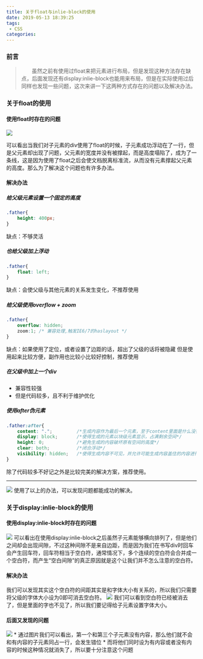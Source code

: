 ```yaml
---
title: 关于float与inlie-block的使用
date: 2019-05-13 18:39:25
tags:
 - CSS
categories:
---
```

### 前言
> &nbsp;&nbsp;&nbsp;&nbsp;&nbsp;&nbsp;&nbsp;虽然之前有使用过float来把元素进行布局，但是发现这种方法存在缺点，后面发现还有display:inlie-block也能用来布局，但是在实际使用过后同样也发现一些问题，这次来讲一下这两种方式存在的问题以及解决办法。
<!-- more -->

### 关于float的使用
#### 使用float时存在的问题
<img  src="http://m.qpic.cn/psb?/V131x4904WMIoW/hFu3dMSC9pgEHXrl8dTPfEbvDBq24XikuyEAK4UQtl0!/b/dMAAAAAAAAAA&bo=gAcSBAAAAAADB7M!&rf=viewer_4">

可以看出当我们对子元素的div使用了float的时候，子元素成功浮动在了一行，但是父元素却出现了问题，父元素的宽度并没有被撑起，而是高度塌陷了，成为了一条线，这是因为使用了float之后会使文档脱离标准流，从而没有元素撑起父元素的高度。那么为了解决这个问题也有许多办法。
#### 解决办法
##### 给父级元素设置一个固定的高度
```css
.father{
    height: 400px;
}
```
缺点：不够灵活
##### 也给父级加上浮动
```css
.father{
    float: left;
}
```
缺点：会使父级与其他元素的关系发生变化，不推荐使用
##### 给父级使用overflow  + zoom
```css
.father{
    overflow: hidden;
    zoom:1; /* 兼容处理,触发IE6/7的haslayout */
}
```
缺点：如果使用了定位，或者设置了边距的话，超出了父级的话将被隐藏
但是使用起来比较方便，副作用也比较小比较好控制，推荐使用

##### 在父级中加上一个div
* 兼容性较强
* 但是代码较多，且不利于维护优化

##### 使用after伪元素
```css
.father:after{
    content: ".";         /*生成内容作为最后一个元素，至于content里面是什么没有影响*/
    display: block;       /*使得生成的元素以块级元素显示，占满剩余空间*/
    height: 0;            /*避免生成的内容破坏原有空间的高度*/
    clear: both;          /*闭合浮动*/
    visibility: hidden;   /*使得生成内容不可见，并允许可能生成内容盖住的内容进行点击和交互*/
}
```
除了代码较多不好记之外是比较完美的解决方案，推荐使用。

---
<img src="http://m.qpic.cn/psb?/V131x4904WMIoW/h*RnPv4cAn236H0pKOimXF0K5BtXCd*BWO0fHY.iz2M!/b/dL8AAAAAAAAA&bo=gAcSBAAAAAADF6M!&rf=viewer_4" >
使用了以上的办法，可以发现问题都能成功的解决。

### 关于display:inlie-block的使用
#### 使用display:inlie-block时存在的问题
<img src="http://m.qpic.cn/psb?/V131x4904WMIoW/xyPesPY7PBgaYF0GoJVet7en.nQOe.ffy6QfzKyNzhM!/b/dLYAAAAAAAAA&bo=gAcSBAAAAAADB7M!&rf=viewer_4">
可以看出在使用display:inlie-block之后虽然子元素能够横向排列了，但是他们之间却会出现间隙，不过这种间隙不是来自边距，而是因为我们在书写div时回车会产生回车符，回车符相当于空白符，通常情况下，多个连续的空白符会合并成一个空白符，而产生“空白间隙”的真正原因就是这个让我们并不怎么注意的空白符。

#### 解决办法
我们可以发现其实这个空白符的间距其实是和字体大小有关系的，所以我们只需要将父级的字体大小设为0即可消去空白符。
<img src="http://m.qpic.cn/psb?/V131x4904WMIoW/n7IFt0AsI0NUFgDZWjetPeLuM4wGFTcOtI8rODlu76w!/b/dLYAAAAAAAAA&bo=gAcSBAAAAAADB7M!&rf=viewer_4">
我们可以看到空白符已经被消去了，但是里面的字也不见了，所以我们要记得给子元素设置字体大小。

#### 后面又发现的问题
<img src="http://m.qpic.cn/psb?/V131x4904WMIoW/5GwG*x0yPGXDrqTdn7wYqsS.MUQWKTvx2MfbVl42CP8!/b/dL4AAAAAAAAA&bo=gAcSBAAAAAADB7M!&rf=viewer_4">
* 通过图片我们可以看出，第一个和第三个子元素没有内容，那么他们就不会和有内容的子元素同占一行，会发生错位
* 而将他们同时设为有内容或者没有内容的时候这种情况就消失了，所以要十分注意这个问题
